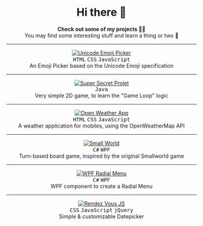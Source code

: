 <h1 align="center">Hi there 👋</h1>

<p align="center">
  <strong>Check out some of my projects 👨‍🚀</strong>
  <br>
  You may find some interesting stuff and learn a thing or two 🚀
</p>

----------

<p align="center">
  <a href="https://github.com/Julien-Marcou/Unicode-Emoji-Picker">
    <img alt="Unicode Emoji Picker" src="https://julien-marcou.fr/img/project/unicode-emoji-picker.png">
  </a>
  <br>
  <kbd>HTML</kbd> <kbd>CSS</kbd> <kbd>JavaScript</kbd>
  <br>
  An Emoji Picker based on the Unicode Emoji specification
</p>

----------

<p align="center">
  <a href="https://github.com/Julien-Marcou/Super-Secret-Project">
    <img alt="Super Secret Projet" src="https://julien-marcou.fr/img/project/super-secret-project.png">
  </a>
  <br>
  <kbd>Java</kbd>
  <br>
  Very simple 2D game, to learn the "Game Loop" logic
</p>

----------

<p align="center">
  <a href="https://github.com/Julien-Marcou/OpenWeatherApp">
    <img alt="Open Weather App" src="https://julien-marcou.fr/img/project/opeanweatherapp.png">
  </a>
  <br>
  <kbd>HTML</kbd> <kbd>CSS</kbd> <kbd>JavaScript</kbd>
  <br>
  A weather application for mobiles, using the OpenWeatherMap API
</p>

----------

<p align="center">
  <a href="https://github.com/Julien-Marcou/SmallWorld">
    <img alt="Small World" src="https://julien-marcou.fr/img/project/smallworld.png">
  </a>
  <br>
  <kbd>C#</kbd> <kbd>WPF</kbd>
  <br>
  Turn-based board game, inspired by the original Smallworld game
</p>

----------

<p align="center">
  <a href="https://github.com/Julien-Marcou/RadialMenu">
    <img alt="WPF Radial Menu" src="https://julien-marcou.fr/img/project/radialmenu.png">
  </a>
  <br>
  <kbd>C#</kbd> <kbd>WPF</kbd>
  <br>
  WPF component to create a Radial Menu
</p>

----------

<p align="center">
  <a href="https://github.com/Julien-Marcou/RendezVous.js">
    <img alt="Rendez Vous JS" src="https://julien-marcou.fr/img/project/rendezvous-js.png">
  </a>
  <br>
  <kbd>CSS</kbd> <kbd>JavaScript</kbd> <kbd>jQuery</kbd>
  <br>
  Simple & customizable Datepicker
</p>
